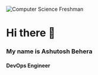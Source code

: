 ![Computer Science Freshman](https://github.com/Ashutosh-aws/Ab6353/blob/main/header_.png)
# Hi there 👋
### My name is Ashutosh Behera
#### DevOps Engineer
